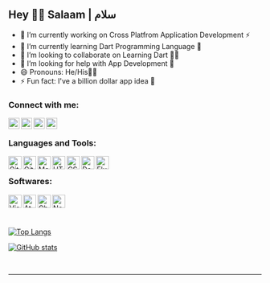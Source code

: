## Hey 🙋‍♂ Salaam | سلام

- 🔭 I’m currently working on Cross Platfrom Application Development ⚡
- 🌱 I’m currently learning Dart Programming Language 🎯
- 👯 I’m looking to collaborate on Learning Dart 👨‍💻
- 🤔 I’m looking for help with App Development 📱
- 😄 Pronouns: He/His🙎‍♂️
- ⚡ Fun fact: I've a billion dollar app idea 🤑

### Connect with me:

[<img align="left" alt="Website" width="22px" src="https://www.svgrepo.com/show/250632/www.svg" />][website]
[<img align="left" alt="Twitter" width="22px" src="https://upload.wikimedia.org/wikipedia/sco/9/9f/Twitter_bird_logo_2012.svg" />][twitter]
[<img align="left" alt="LinkedIn" width="22px" src="https://www.svgrepo.com/show/138936/linkedin.svg" />][linkedin]
[<img align="left" alt="Reddit" width="22px" src="https://www.redditinc.com/assets/images/site/reddit-logo.png" />][reddit]


<br />

### Languages and Tools:

[<img align="left" alt="Git" width="26px" src="https://uxwing.com/wp-content/themes/uxwing/download/10-brands-and-social-media/git.svg" />][git]
[<img align="left" alt="GitHub" width="26px" src="https://upload.wikimedia.org/wikipedia/commons/a/ae/Github-desktop-logo-symbol.svg" />][github]

[<img align="left" alt="MarkDown" width="26px" src="https://markdown-here.com/img/icon256.png" />][markdown]

[<img align="left" alt="HTML5" width="26px" src="https://brandeps.com/logo-download/H/HTML-5-logo-vector-01.svg" />][html]
[<img align="left" alt="CSS3" width="26px" src="https://brandeps.com/logo-download/C/CSS-3-logo-vector-01.svg" />][css]

[<img align="left" alt="Dart" width="26px" src="https://upload.wikimedia.org/wikipedia/commons/7/7e/Dart-logo.png" />][dart]
[<img align="left" alt="Flutter" width="26px" src="https://plugins.jetbrains.com/files/9212/151756/icon/pluginIcon.svg" />][flutter]

<br />

### Softwares:

[<img align="left" alt="Visual Studio Code" width="26px" src="https://uxwing.com/wp-content/themes/uxwing/download/10-brands-and-social-media/visual-studio-code.svg" />][vscode]
[<img align="left" alt="Atom" width="26px" src="https://uxwing.com/wp-content/themes/uxwing/download/10-brands-and-social-media/atom-ide.svg" />][atom]
[<img align="left" alt="Chrome" width="26px" src="https://uxwing.com/wp-content/themes/uxwing/download/10-brands-and-social-media/google-chrome.svg" />][chrome]
[<img align="left" alt="Notion" width="26px" src="https://upload.wikimedia.org/wikipedia/commons/4/45/Notion_app_logo.png" />][notion]

<br />
<br />
<br />

[![Top Langs](https://github-readme-stats.vercel.app/api/top-langs/?username=itsahmed-dev&langs_count=5&layout=compact&theme=github_dark)](https://github.com/anuraghazra/github-readme-stats)

[![GitHub stats](https://github-readme-stats.vercel.app/api?username=itsahmed-dev&hide=stars,prs,issues,contribs&show_icons=true&theme=github_dark)](https://github.com/anuraghazra/github-readme-stats)

<br />

---

[website]: http://www.iahmed.space/
[twitter]: https://twitter.com/itsAhmedDev
[linkedin]: https://www.linkedin.com/in/iahmedchowhan
[reddit]: https://www.reddit.com/user/itsahmed_dev

[git]: https://github.com/topics/git
[github]: https://github.com/topics/github

[markdown]: https://github.com/topics/markdown

[html]: https://github.com/topics/html
[css]: https://github.com/topics/css

[dart]: https://github.com/topics/dart
[flutter]: https://github.com/topics/flutter

[vscode]: https://github.com/topics/visual-studio-code
[atom]: https://github.com/topics/atom
[githubdesktop]: https://github.com/topics/github-desktop
[chrome]: https://github.com/topics/chrome
[notion]: https://github.com/topics/notion
